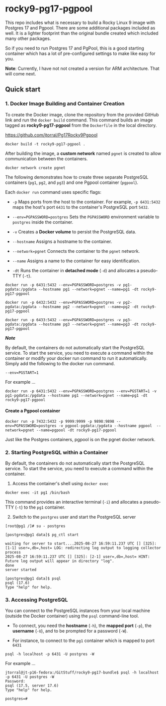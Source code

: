 
# rocky9-pg17-pgpool


This repo includes what is necessary to build a Rocky Linux 9 image with Postgres 17 and Pgpool. There are some additional packages included as well. It is a lighter footprint than the original bundle created which included many other packages. 

So if you need to run Postgres 17 and PgPool, this is a good starting container which has a lot of pre-configured settings to make like easy for you.

**Note**: Currently, I have not not created a version for ARM architecture. That will come next.



## Quick start



### 1. Docker Image Building and Container Creation

To create the Docker image, clone the repository from the provided GitHub link and run the `docker build` command. This command builds an image tagged as **rocky9-pg17-pgpool** from the `Dockerfile` in the local directory.

https://github.com/jtorral/Pg17Rocky9Pgpool

    docker build -t rocky9-pg17-pgpool .


After building the image, a **custom network** named `pgnet` is created to allow communication between the containers.

    docker network create pgnet


The following demonstrates how to create three separate PostgreSQL containers (`pg1`, `pg2`, and `pg3`) and one Pgpool container (`pgpool`).

Each `docker run` command uses specific flags:

-   `-p` Maps ports from the host to the container. For example, `-p 6431:5432` maps the host's port `6431` to the container's PostgreSQL port `5432`.

-   `--env=PGPASSWORD=postgres`  Sets the `PGPASSWORD` environment variable to `postgres` inside the container.

-   `-v`  Creates a **Docker volume** to persist the PostgreSQL data.

-   `--hostname` Assigns a hostname to the container.

-   `--network=pgnet`  Connects the container to the `pgnet` network.

-   `--name`  Assigns a name to the container for easy identification.

-   `-dt`  Runs the container in **detached mode** (`-d`) and allocates a pseudo-TTY (`-t`).


```
docker run -p 6431:5432 --env=PGPASSWORD=postgres -v pg1-pgdata:/pgdata --hostname pg1 --network=pgnet --name=pg1 -dt rocky9-pg17-pgpool

docker run -p 6432:5432 --env=PGPASSWORD=postgres -v pg2-pgdata:/pgdata --hostname pg2 --network=pgnet --name=pg2 -dt rocky9-pg17-pgpool

docker run -p 6433:5432 --env=PGPASSWORD=postgres -v pg3-pgdata:/pgdata --hostname pg3 --network=pgnet --name=pg3 -dt rocky9-pg17-pgpool
```


***Note***

By default, the containers do not automatically start the PostgreSQL service. To start the service, you need to execute a command within the container or modify your docker run command to run it automatically.  Simply add the following to the docker run command.

```
--env=PGSTART=1
```

For example ...

```
docker run -p 6431:5432 --env=PGPASSWORD=postgres --env=PGSTART=1 -v pg1-pgdata:/pgdata --hostname pg1 --network=pgnet --name=pg1 -dt rocky9-pg17-pgpool
```


#### Create a Pgpool container

```
docker run -p 7432:5432 -p 9999:9999 -p 9898:9898 --env=PGPASSWORD=postgres -v pgpool-pgdata:/pgdata --hostname pgpool  --network=pgnet --name=pgpool -dt rocky9-pg17-pgpool
```
Just like the Postgres containers,  pgpool is on the pgnet docker network.


### 2. Starting PostgreSQL within a Container

By default, the containers do not automatically start the PostgreSQL service. To start the service, you need to execute a command within the container.

1.  Access the container's shell using `docker exec`

```
docker exec -it pg1 /bin/bash
```

This command provides an interactive terminal (`-i`) and allocates a pseudo-TTY (`-t`) to the `pg1` container.

2. Switch to the `postgres` user and start the PostgreSQL server

```
[root@pg1 /]# su - postgres

[postgres@pg1 data]$ pg_ctl start

waiting for server to start....2025-08-27 16:59:11.237 UTC [] [325]: [1-1] user=,db=,host= LOG: redirecting log output to logging collector process
2025-08-27 16:59:11.237 UTC [] [325]: [2-1] user=,db=,host= HINT: Future log output will appear in directory "log".
done
server started

[postgres@pg1 data]$ psql
psql (17.6)
Type "help" for help.
```

### 3. Accessing PostgreSQL

You can connect to the PostgreSQL instances from your local machine (outside the Docker container) using the `psql` command-line tool.

-   To connect, you need the **hostname** (`-h`), the **mapped port** (`-p`), the **username** (`-U`), and to be prompted for a password (`-W`).

-   For instance, to connect to the `pg1` container which is mapped to port `6431`

```
psql -h localhost -p 6431 -U postgres -W
```

For example ...

```
jtorral@jt-p16-fedora:/GitStuff/rocky9-pg17-bundle$ psql -h localhost -p 6431 -U postgres -W
Password:
psql (17.5, server 17.6)
Type "help" for help.

postgres=#
```
